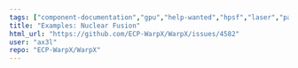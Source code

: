 ```yaml
---
tags: ["component-documentation","gpu","help-wanted","hpsf","laser","particle-in-cell","physics","pic","plasma","research","simulation"]
title: "Examples: Nuclear Fusion"
html_url: "https://github.com/ECP-WarpX/WarpX/issues/4582"
user: "ax3l"
repo: "ECP-WarpX/WarpX"
---
```


